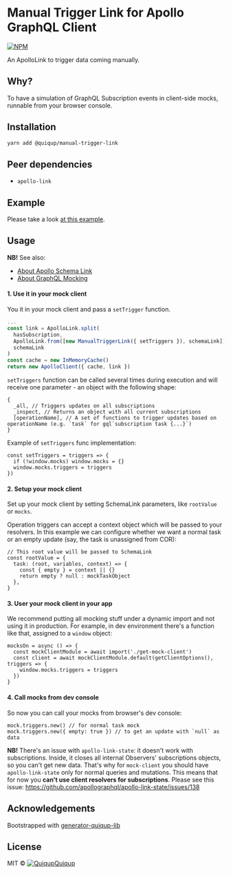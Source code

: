 # Manual Trigger Link for Apollo GraphQL Client

[![NPM](https://img.shields.io/npm/v/@quiqupltd/manual-trigger-link.svg)](https://www.npmjs.com/package/@quiqupltd/manual-trigger-link)

An ApolloLink to trigger data coming manually.

## Why?

To have a simulation of GraphQL Subscription events in client-side mocks, runnable from your browser console.

## Installation

```bash
yarn add @quiqup/manual-trigger-link
```

## Peer dependencies

* `apollo-link`

## Example

Please take a look [at this example](https://github.com/quiqupltd/manual-trigger-link-example).

## Usage

**NB!** See also:

* [About Apollo Schema Link](https://www.apollographql.com/docs/link/links/schema.html)
* [About GraphQL Mocking](https://www.apollographql.com/docs/graphql-tools/mocking.html)

#### 1. Use it in your mock client

You it in your mock client and pass a `setTrigger` function.

```js
...
const link = ApolloLink.split(
  hasSubscription,
  ApolloLink.from([new ManualTriggerLink({ setTriggers }), schemaLink]),
  schemaLink
)
const cache = new InMemoryCache()
return new ApolloClient({ cache, link })
```

`setTriggers` function can be called several times during execution and will receive one parameter - an object with the following shape:

```
{
  _all, // Triggers updates on all subscriptions
  _inspect, // Returns an object with all current subscriptions
  [operationName], // A set of functions to trigger updates based on operationName (e.g. `task` for gql`subscription task {...}`)
}
```

Example of `setTriggers` func implementation:

```
const setTriggers = triggers => {
  if (!window.mocks) window.mocks = {}
  window.mocks.triggers = triggers
})
```

#### 2. Setup your mock client

Set up your mock client by setting SchemaLink parameters, like `rootValue` or `mocks`.

Operation triggers can accept a context object which will be passed to your resolvers. In this example we can configure whether we want a normal task or an empty update (say, the task is unassigned from COR):

```
// This root value will be passed to SchemaLink
const rootValue = {
  task: (root, variables, context) => {
    const { empty } = context || {}
    return empty ? null : mockTaskObject
  },
}
```

#### 3. User your mock client in your app

We recommend putting all mocking stuff under a dynamic import and not using it in production.
For example, in dev environment there's a function like that, assigned to a `window` object:

```
mocksOn = async () => {
  const mockClientModule = await import('./get-mock-client')
  const client = await mockClientModule.default(getClientOptions(), triggers => {
    window.mocks.triggers = triggers
  })
}
```

#### 4. Call mocks from dev console

So now you can call your mocks from browser's dev console:

```
mock.triggers.new() // for normal task mock
mock.triggers.new({ empty: true }) // to get an update with `null` as data
```

**NB!** There's an issue with `apollo-link-state`: it doesn't work with subscriptions. Inside, it closes all internal Observers' subscriptions objects, so you can't get new data. That's why for `mock-client` you should have `apollo-link-state` only for normal queries and mutations. This means that for now you **can't use client resolvers for subscriptions**.
Please see this issue: https://github.com/apollographql/apollo-link-state/issues/138

## Acknowledgements

Bootstrapped with [generator-quiqup-lib](https://github.com/quiqupltd/generator-quiqup-lib)

## License

MIT © [![Quiqup](https://avatars3.githubusercontent.com/u/7002399?s=16)Quiqup](https://github.com/QuiqUpLTD)
